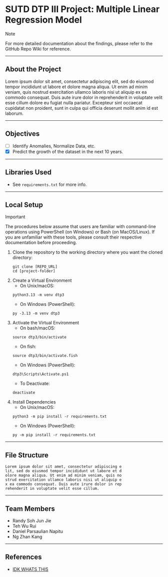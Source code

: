 # SUTD DTP III Project: Multiple Linear Regression Model
> [!Note]
> For more detailed documentation about the findings, please refer
> to the GitHub Repo Wiki for reference.

---
## About the Project
Lorem ipsum dolor sit amet, consectetur adipiscing elit, sed do eiusmod tempor incididunt ut labore et dolore magna aliqua. Ut enim ad minim veniam, quis nostrud exercitation ullamco laboris nisi ut aliquip ex ea commodo consequat. Duis aute irure dolor in reprehenderit in voluptate velit esse cillum dolore eu fugiat nulla pariatur. Excepteur sint occaecat cupidatat non proident, sunt in culpa qui officia deserunt mollit anim id est laborum.

---
## Objectives
- [ ] Identify Anomalies, Normalize Data, etc.
- [X] Predict the growth of the dataset in the next 10 years.

---
## Libraries Used
- See `requirements.txt` for more info.

---
## Local Setup
> [!IMPORTANT]
> The procedures below assume that users are familiar with command-line operations using PowerShell (on Windows) or Bash (on MacOS/Linux). If you are unfamiliar with these tools, please consult their respective documentation before proceeding.
1. Clone the repository to the working directory where you want the cloned directory:
     ```commandline 
     git clone [REPO_URL]
     cd [project-folder]
     ```
2. Create a Virtual Environment
   - On Unix/macOS:
   ```commandline
   python3.13 -m venv dtp3
   ```
   - On Windows (PowerShell):
   ```commandline
   py -3.13 -m venv dtp3
   ```
3. Activate the Virtual Environment
   - On bash/macOS:
   ```commandline
   source dtp3/bin/activate
   ```
   - On fish:
   ```commandline
   source dtp3/bin/activate.fish
   ```
   - On Windows (PowerShell):
   ```commandline
   dtp3\Scripts\Activate.ps1
   ```
   - To Deactivate:
   ```commandline
   deactivate
   ```
4. Install Dependencies
   - On Unix/macOS:
   ```commandline
   python3 -m pip install -r requirements.txt
   ```
   - On Windows (PowerShell):
   ```commandline
   py -m pip install -r requirements.txt
   ```

---
## File Structure
```plaintext
Lorem ipsum dolor sit amet, consectetur adipiscing e
lit, sed do eiusmod tempor incididunt ut labore et d
olore magna aliqua. Ut enim ad minim veniam, quis no
strud exercitation ullamco laboris nisi ut aliquip e
x ea commodo consequat. Duis aute irure dolor in rep
rehenderit in voluptate velit esse cillum.
```

---
## Team Members
- Randy Soh Jun Jie
- Teh Wu Rui
- Daniel Parsaulian Napitu
- Ng Zhan Kang

---
## References
- [IDK WHATS THIS](www.google.com)
